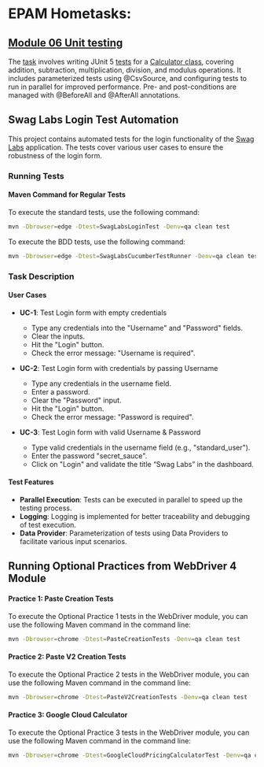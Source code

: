 # EPAM Hometasks:
## [Module 06 Unit testing](https://learn.epam.com/myLearning/path?moduleId=17717761&rootId=17717751)
The [task](https://github.com/PapaEmeritus4/ta_training-java/tree/main/Module_06_Unit_Testing) involves writing JUnit 5 [tests](https://github.com/PapaEmeritus4/ta_training-java/blob/main/Module_06_Unit_Testing/src/test/java/com/epam/training/volodymyr_bilan/CalculatorTest.java) for a [Calculator class](https://github.com/PapaEmeritus4/ta_training-java/blob/main/Module_06_Unit_Testing/src/main/java/com/epam/training/volodymyr_bilan/Calculator.java), covering addition, subtraction, multiplication, division, and modulus operations. It includes parameterized tests using @CsvSource, and configuring tests to run in parallel for improved performance. Pre- and post-conditions are managed with @BeforeAll and @AfterAll annotations.
## Swag Labs Login Test Automation
This project contains automated tests for the login functionality of the [Swag Labs](https://www.saucedemo.com/) application. The tests cover various user cases to ensure the robustness of the login form.
### Running Tests
#### Maven Command for Regular Tests
To execute the standard tests, use the following command:
```bash
mvn -Dbrowser=edge -Dtest=SwagLabsLoginTest -Denv=qa clean test
```
To execute the BDD tests, use the following command:
```bash
mvn -Dbrowser=edge -Dtest=SwagLabsCucumberTestRunner -Denv=qa clean test
```
### Task Description
#### User Cases
- **UC-1**: Test Login form with empty credentials
  - Type any credentials into the "Username" and "Password" fields.
  - Clear the inputs.
  - Hit the "Login" button.
  - Check the error message: "Username is required".

- **UC-2**: Test Login form with credentials by passing Username
  - Type any credentials in the username field.
  - Enter a password.
  - Clear the "Password" input.
  - Hit the "Login" button.
  - Check the error message: "Password is required".

- **UC-3**: Test Login form with valid Username & Password
  - Type valid credentials in the username field (e.g., "standard_user").
  - Enter the password "secret_sauce".
  - Click on "Login" and validate the title “Swag Labs” in the dashboard.

#### Test Features
- **Parallel Execution**: Tests can be executed in parallel to speed up the testing process.
- **Logging**: Logging is implemented for better traceability and debugging of test execution.
- **Data Provider**: Parameterization of tests using Data Providers to facilitate various input scenarios.

## Running Optional Practices from WebDriver 4 Module
#### Practice 1: Paste Creation Tests
To execute the Optional Practice 1 tests in the WebDriver module, you can use the following Maven command in the command line:

```bash
mvn -Dbrowser=chrome -Dtest=PasteCreationTests -Denv=qa clean test
```
#### Practice 2: Paste V2 Creation Tests
To execute the Optional Practice 2 tests in the WebDriver module, you can use the following Maven command in the command line:

```bash
mvn -Dbrowser=chrome -Dtest=PasteV2CreationTests -Denv=qa clean test
```
#### Practice 3: Google Cloud Calculator
To execute the Optional Practice 3 tests in the WebDriver module, you can use the following Maven command in the command line:

```bash
mvn -Dbrowser=chrome -Dtest=GoogleCloudPricingCalculatorTest -Denv=qa clean test
```
